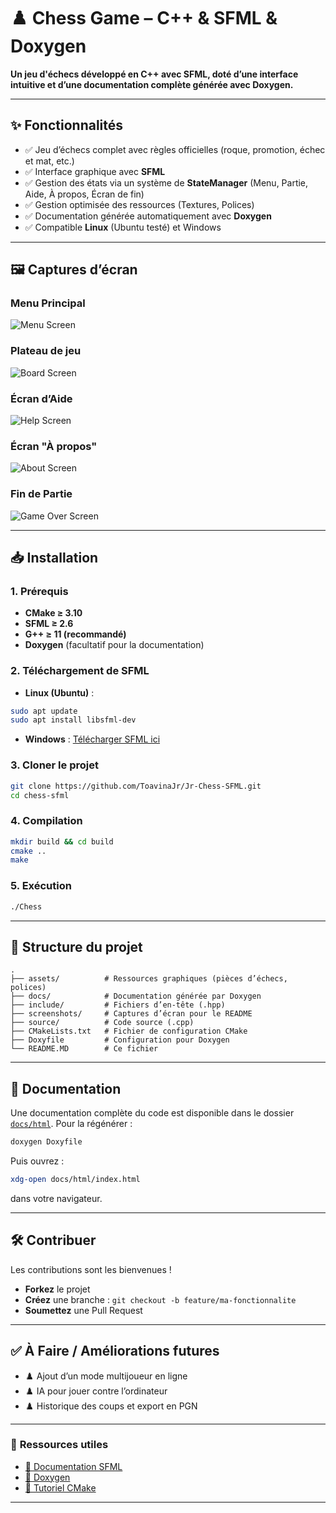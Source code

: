 # ♟️ Chess Game – C++ & SFML & Doxygen

**Un jeu d'échecs développé en C++ avec SFML, doté d’une interface intuitive et d’une documentation complète générée avec Doxygen.**

---

## ✨ **Fonctionnalités**

* ✅ Jeu d’échecs complet avec règles officielles (roque, promotion, échec et mat, etc.)
* ✅ Interface graphique avec **SFML**
* ✅ Gestion des états via un système de **StateManager** (Menu, Partie, Aide, À propos, Écran de fin)
* ✅ Gestion optimisée des ressources (Textures, Polices)
* ✅ Documentation générée automatiquement avec **Doxygen**
* ✅ Compatible **Linux** (Ubuntu testé) et Windows

---

## 🖼️ **Captures d’écran**

### Menu Principal

![Menu Screen](./screenshots/Menu_screen.png)

### Plateau de jeu

![Board Screen](./screenshots/Board_screen.png)

### Écran d’Aide

![Help Screen](./screenshots/Help_screen.png)

### Écran "À propos"

![About Screen](./screenshots/About_screen.png)

### Fin de Partie

![Game Over Screen](./screenshots/GameOver_screen.png)

---

## 📥 **Installation**

### 1. **Prérequis**

* **CMake ≥ 3.10**
* **SFML ≥ 2.6**
* **G++ ≥ 11 (recommandé)**
* **Doxygen** (facultatif pour la documentation)

### 2. **Téléchargement de SFML**

* **Linux (Ubuntu)** :

```bash
sudo apt update
sudo apt install libsfml-dev
```

* **Windows** : [Télécharger SFML ici](https://www.sfml-dev.org/download.php)

### 3. **Cloner le projet**

```bash
git clone https://github.com/ToavinaJr/Jr-Chess-SFML.git
cd chess-sfml
```

### 4. **Compilation**

```bash
mkdir build && cd build
cmake ..
make
```

### 5. **Exécution**

```bash
./Chess
```

---

## 📂 **Structure du projet**

```text
.
├── assets/          # Ressources graphiques (pièces d’échecs, polices)
├── docs/            # Documentation générée par Doxygen
├── include/         # Fichiers d’en-tête (.hpp)
├── screenshots/     # Captures d’écran pour le README
├── source/          # Code source (.cpp)
├── CMakeLists.txt   # Fichier de configuration CMake
├── Doxyfile         # Configuration pour Doxygen
└── README.MD        # Ce fichier
```

---

## 📖 **Documentation**

Une documentation complète du code est disponible dans le dossier [`docs/html`](./docs/html).
Pour la régénérer :

```bash
doxygen Doxyfile
```

Puis ouvrez :

```bash
xdg-open docs/html/index.html
```

dans votre navigateur.

---

## 🛠️ **Contribuer**

Les contributions sont les bienvenues !

* **Forkez** le projet
* **Créez** une branche : `git checkout -b feature/ma-fonctionnalite`
* **Soumettez** une Pull Request

---

## ✅ **À Faire / Améliorations futures**

* ♟️ Ajout d’un mode multijoueur en ligne
* ♟️ IA pour jouer contre l’ordinateur
* ♟️ Historique des coups et export en PGN

---

### 🔗 **Ressources utiles**

* [📌 Documentation SFML](https://www.sfml-dev.org/documentation/2.6.0/)
* [📌 Doxygen](https://www.doxygen.nl/index.html)
* [📌 Tutoriel CMake](https://cmake.org/cmake/help/latest/guide/tutorial/index.html)

---

